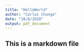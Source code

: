 ```yaml
---
title: "HelloWorld"
author: "Carlos Chunga"
date: "18/8/2020"
output: pdf_document
---
```


## This is a markdown file